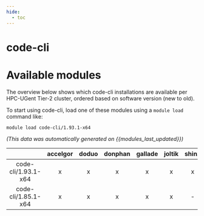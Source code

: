```yaml
---
hide:
  - toc
---
```


code-cli
========

# Available modules


The overview below shows which code-cli installations are available per HPC-UGent Tier-2 cluster, ordered based on software version (new to old).

To start using code-cli, load one of these modules using a `module load` command like:

```shell
module load code-cli/1.93.1-x64
```

*(This data was automatically generated on {{modules_last_updated}})*  

| |accelgor|doduo|donphan|gallade|joltik|shinx|skitty|
| :---: | :---: | :---: | :---: | :---: | :---: | :---: | :---: |
|code-cli/1.93.1-x64|x|x|x|x|x|x|x|
|code-cli/1.85.1-x64|x|x|x|x|x|-|-|
